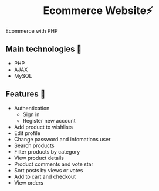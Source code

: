 <h1 align='center'><strong>Ecommerce Website⚡</strong></h1>
<p>Ecommerce with PHP</p>

## **Main technologies 📝**
- PHP
- AJAX
- MySQL

## **Features 🚀**
- Authentication
  - Sign in
  - Register new account
- Add product to wishlists
- Edit profile
- Change password and infomations user
- Search products
- Filter products by category
- View product details
- Product comments and vote star
- Sort posts by views or votes
- Add to cart and checkout
- View orders
